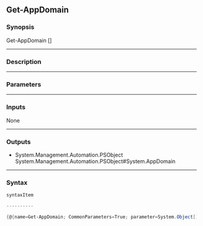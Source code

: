 Get-AppDomain
-------------

### Synopsis

Get-AppDomain [<CommonParameters>]

---

### Description

---

### Parameters

---

### Inputs
None

---

### Outputs
* System.Management.Automation.PSObject
System.Management.Automation.PSObject#System.AppDomain

---

### Syntax
```PowerShell
syntaxItem
```
```PowerShell
----------
```
```PowerShell
{@{name=Get-AppDomain; CommonParameters=True; parameter=System.Object[]}}
```
